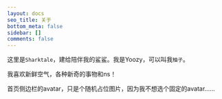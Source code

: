 ```yaml
---
layout: docs
seo_title: 关于
bottom_meta: false
sidebar: []
comments: false
---
```


这里是`Sharktale`，建给陪伴我的鲨鲨。我是Yoozy，可以叫我`柚子`。

我喜欢新鲜空气，各种新奇的事物和ns！

首页侧边栏的avatar，只是个随机占位图片，因为我不想选个固定的avatar......